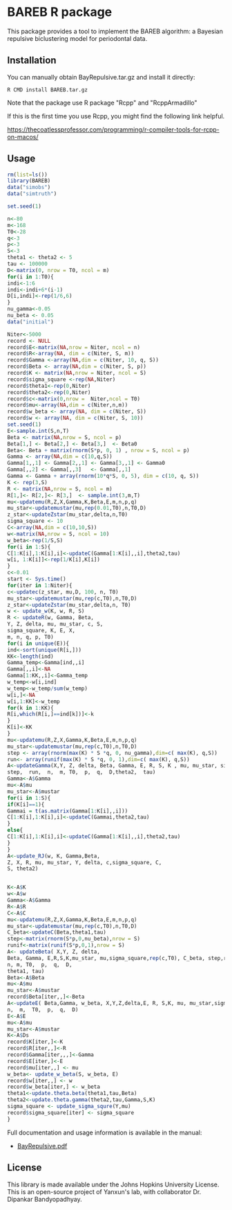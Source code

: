 # BAREB R package

This package provides a tool to implement the BAREB algorithm: a Bayesian repulsive biclustering model for periodontal data. 

## Installation


You can manually obtain BayRepulsive.tar.gz and install it directly:

```
R CMD install BAREB.tar.gz
```

Note that the package use R package "Rcpp" and "RcppArmadillo"

If this is the first time you use Rcpp, you might find the following link helpful.

https://thecoatlessprofessor.com/programming/r-compiler-tools-for-rcpp-on-macos/

## Usage

```R
rm(list=ls())
library(BAREB)
data("simobs")
data("simtruth")

set.seed(1)

n<-80
m<-168
T0<-28
q<-3
p<-3
S<-3
theta1 <- theta2 <- 5
tau <- 100000
D<-matrix(0, nrow = T0, ncol = m)
for(i in 1:T0){
indi<-1:6
indi<-indi+6*(i-1)
D[i,indi]<-rep(1/6,6)
}
nu_gamma<-0.05
nu_beta <- 0.05
data("initial")

Niter<-5000
record <- NULL
record$E<-matrix(NA,nrow = Niter, ncol = n)
record$R<-array(NA, dim = c(Niter, S, m))
record$Gamma <-array(NA,dim = c(Niter, 10, q, S))
record$Beta <- array(NA,dim = c(Niter, S, p))
record$K <- matrix(NA,nrow = Niter, ncol = S)
record$sigma_square <-rep(NA,Niter)
record$theta1<-rep(0,Niter)
record$theta2<-rep(0,Niter)
record$c<-matrix(0,nrow =  Niter,ncol = T0)
record$mu<-array(NA,dim = c(Niter,n,m))
record$w_beta <- array(NA, dim = c(Niter, S))
record$w <- array(NA, dim = c(Niter, S, 10))
set.seed(1)
E<-sample.int(S,n,T)
Beta <- matrix(NA,nrow = S, ncol = p)
Beta[1,] <- Beta[2,] <- Beta[3,]  <- Beta0
Beta<- Beta + matrix(rnorm(S*p, 0, 1) , nrow = S, ncol = p)
Gamma <- array(NA,dim = c(10,q,S))
Gamma[1,,1] <- Gamma[2,,1] <- Gamma[3,,1] <- Gamma0
Gamma[,,2] <- Gamma[,,3]   <- Gamma[,,1]
Gamma <- Gamma + array(rnorm(10*q*S, 0, 5), dim = c(10, q, S))
K <- rep(3,S)
R <- matrix(NA,nrow = S, ncol = m)
R[1,]<- R[2,]<- R[3,]  <- sample.int(3,m,T)
mu<-updatemu(R,Z,X,Gamma,K,Beta,E,m,n,p,q)
mu_star<-updatemustar(mu,rep(0.01,T0),n,T0,D)
z_star<-updateZstar(mu_star,delta,n,T0)
sigma_square <- 10
C<-array(NA,dim = c(10,10,S))
w<-matrix(NA,nrow = S, ncol = 10)
w_beta<-rep(1/S,S)
for(i in 1:S){
C[1:K[i],1:K[i],i]<-updateC(Gamma[1:K[i],,i],theta2,tau)
w[i, 1:K[i]]<-rep(1/K[i],K[i])
}
c<-0.01
start <- Sys.time()
for(iter in 1:Niter){
c<-updatec(z_star, mu,D, 100, n, T0)
mu_star<-updatemustar(mu,rep(c,T0),n,T0,D)
z_star<-updateZstar(mu_star,delta,n, T0)
w <- update_w(K, w, R, S)
R <- updateR(w, Gamma, Beta,
Y, Z, delta, mu, mu_star, c, S,
sigma_square, K, E, X,
m, n, q, p, T0)
for(i in unique(E)){
ind<-sort(unique(R[i,]))
KK<-length(ind)
Gamma_temp<-Gamma[ind,,i]
Gamma[,,i]<-NA
Gamma[1:KK,,i]<-Gamma_temp
w_temp<-w[i,ind]
w_temp<-w_temp/sum(w_temp)
w[i,]<-NA
w[i,1:KK]<-w_temp
for(k in 1:KK){
R[i,which(R[i,]==ind[k])]<-k
}
K[i]<-KK
}
mu<-updatemu(R,Z,X,Gamma,K,Beta,E,m,n,p,q)
mu_star<-updatemustar(mu,rep(c,T0),n,T0,D)
step <- array(rnorm(max(K) * S *q, 0, nu_gamma),dim=c( max(K), q,S))
run<- array(runif(max(K) * S *q, 0, 1),dim=c( max(K), q,S))
A<-updateGamma(X,Y, Z, delta, Beta, Gamma, E, R, S, K , mu, mu_star, sigma_square, rep(c,T0),
step,  run,  n,  m, T0,  p,  q,  D,theta2,  tau)
Gamma<-A$Gamma
mu<-A$mu
mu_star<-A$mustar
for(i in 1:S){
if(K[i]==1){
Gammai = t(as.matrix(Gamma[1:K[i],,i]))
C[1:K[i],1:K[i],i]<-updateC(Gammai,theta2,tau)
}
else{
C[1:K[i],1:K[i],i]<-updateC(Gamma[1:K[i],,i],theta2,tau)
}
}
A<-update_RJ(w, K, Gamma,Beta,
Z, X, R, mu, mu_star, Y, delta, c,sigma_square, C,
S, theta2)


K<-A$K
w<-A$w
Gamma<-A$Gamma
R<-A$R
C<-A$C
mu<-updatemu(R,Z,X,Gamma,K,Beta,E,m,n,p,q)
mu_star<-updatemustar(mu,rep(c,T0),n,T0,D)
C_beta<-updateC(Beta,theta1,tau)
step<-matrix(rnorm(S*p,0,nu_beta),nrow = S)
runif<-matrix(runif(S*p,0,1),nrow = S)
A<- updateBeta( X,Y, Z, delta,
Beta, Gamma, E,R,S,K,mu_star, mu,sigma_square,rep(c,T0), C_beta, step,runif,
n, m, T0,  p,  q,  D,
theta1, tau)
Beta<-A$Beta
mu<-A$mu
mu_star<-A$mustar
record$Beta[iter,,]<-Beta
A<-updateE( Beta,Gamma, w_beta, X,Y,Z,delta,E, R, S,K, mu, mu_star,sigma_square,rep(c,T0),
n,  m,  T0,  p,  q,  D)
E<-A$E
mu<-A$mu
mu_star<-A$mustar
K<-A$Ds
record$K[iter,]<-K
record$R[iter,,]<-R
record$Gamma[iter,,,]<-Gamma
record$E[iter,]<-E
record$mu[iter,,] <- mu
w_beta<- update_w_beta(S, w_beta, E)
record$w[iter,,] <- w
record$w_beta[iter,] <- w_beta
theta1<-update.theta.beta(theta1,tau,Beta)
theta2<-update.theta.gamma(theta2,tau,Gamma,S,K)
sigma_square <- update_sigma_squre(Y,mu)
record$sigma_square[iter] <- sigma_square
}


```

Full documentation and usage information is available in the manual:

* [BayRepulsive.pdf](https://github.com/bruce1995/BayRepulsive/blob/master/BayRepulsive.pdf)


## License

This library is made available under the Johns Hopkins University License. This is an open-source project of Yanxun's lab, with collaborator Dr. Dipankar Bandyopadhyay.
